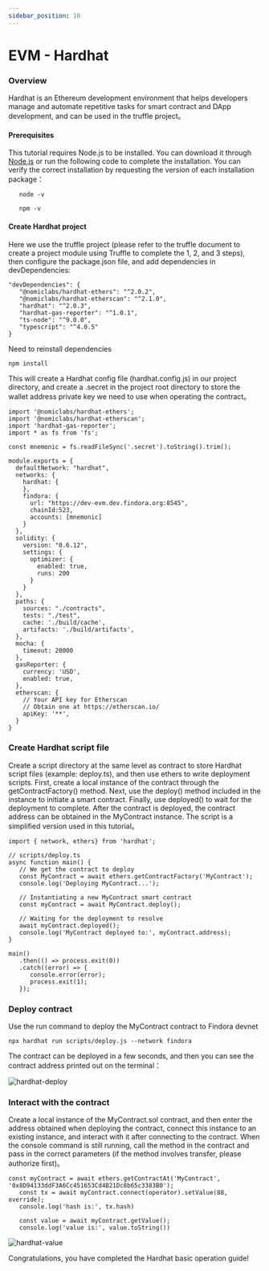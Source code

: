 ```yaml
---
sidebar_position: 10
---
```

# EVM - Hardhat

### Overview
Hardhat is an Ethereum development environment that helps developers manage and automate repetitive tasks for smart contract and DApp development, and can be used in the truffle project。
#### Prerequisites
   This tutorial requires Node.js to be installed. You can download it through [Node.js](https://nodejs.org/) or run the following code to complete the installation.
    You can verify the correct installation by requesting the version of each installation package：
```
   node -v
```
```
   npm -v
```
#### Create Hardhat project
Here we use the truffle project (please refer to the truffle document to create a project module using Truffle to complete the 1, 2, and 3 steps), then configure the package.json file, and add dependencies in devDependencies:
```
"devDependencies": {
   "@nomiclabs/hardhat-ethers": "^2.0.2",
   "@nomiclabs/hardhat-etherscan": "^2.1.0",
   "hardhat": "^2.0.3",
   "hardhat-gas-reporter": "^1.0.1",
   "ts-node": "^9.0.0",
   "typescript": "^4.0.5"
}
```
Need to reinstall dependencies
```
npm install
```
This will create a Hardhat config file (hardhat.config.js) in our project directory, and create a .secret in the project root directory to store the wallet address private key we need to use when operating the contract。
```
import '@nomiclabs/hardhat-ethers';
import '@nomiclabs/hardhat-etherscan';
import 'hardhat-gas-reporter';
import * as fs from 'fs';

const mnemonic = fs.readFileSync('.secret').toString().trim();

module.exports = {
  defaultNetwork: "hardhat",
  networks: {
    hardhat: {
    },
    findora: {
      url: "https://dev-evm.dev.findora.org:8545",
      chainId:523,
      accounts: [mnemonic]
    }
  },
  solidity: {
    version: "0.6.12",
    settings: {
      optimizer: {
        enabled: true,
        runs: 200
      }
    }
  },
  paths: {
    sources: "./contracts",
    tests: "./test",
    cache: './build/cache',
    artifacts: './build/artifacts',
  },
  mocha: {
    timeout: 20000
  },
  gasReporter: {
    currency: 'USD',
    enabled: true,
  },
  etherscan: {
    // Your API key for Etherscan
    // Obtain one at https://etherscan.io/
    apiKey: '**',
  }
}
```
### Create Hardhat script file
Create a script directory at the same level as contract to store Hardhat script files (example: deploy.ts), and then use ethers to write deployment scripts. First, create a local instance of the contract through the getContractFactory() method. Next, use the deploy() method included in the instance to initiate a smart contract. Finally, use deployed() to wait for the deployment to complete. After the contract is deployed, the contract address can be obtained in the MyContract instance. The script is a simplified version used in this tutorial。
```
import { network, ethers} from 'hardhat';

// scripts/deploy.ts
async function main() {
   // We get the contract to deploy
   const MyContract = await ethers.getContractFactory('MyContract');
   console.log('Deploying MyContract...');

   // Instantiating a new MyContract smart contract
   const myContract = await MyContract.deploy();

   // Waiting for the deployment to resolve
   await myContract.deployed();
   console.log('MyContract deployed to:', myContract.address);
}

main()
   .then(() => process.exit(0))
   .catch((error) => {
      console.error(error);
      process.exit(1);
   });

```
### Deploy contract
Use the run command to deploy the MyContract contract to Findora devnet
```
npx hardhat run scripts/deploy.js --network findora 
```
The contract can be deployed in a few seconds, and then you can see the contract address printed out on the terminal：

![hardhat-deploy](/img/evm/hardhat-deploy.jpg)

### Interact with the contract
Create a local instance of the MyContract.sol contract, and then enter the address obtained when deploying the contract, connect this instance to an existing instance, and interact with it after connecting to the contract. When the console command is still running, call the method in the contract and pass in the correct parameters (if the method involves transfer, please authorize first)。
```
const myContract = await ethers.getContractAt('MyContract', '0x8D94133ddF3A6Cc451653Cd4B21Dc8b65c3383B0');
   const tx = await myContract.connect(operator).setValue(88, override);
   console.log('hash is:', tx.hash)

   const value = await myContract.getValue();
   console.log('value is:', value.toString())
```

![hardhat-value](/img/evm/hardhat-value.jpg)

Congratulations, you have completed the Hardhat basic operation guide!
